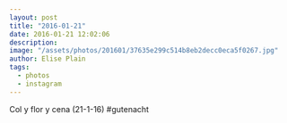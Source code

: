```yaml
---
layout: post
title: "2016-01-21"
date: 2016-01-21 12:02:06
description: 
image: "/assets/photos/201601/37635e299c514b8eb2decc0eca5f0267.jpg"
author: Elise Plain
tags: 
  - photos
  - instagram
---
```


Col y flor y cena (21-1-16) #gutenacht
<p></p>
